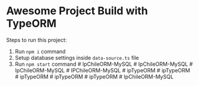 # Awesome Project Build with TypeORM

Steps to run this project:

1. Run `npm i` command
2. Setup database settings inside `data-source.ts` file
3. Run `npm start` command
#   I p C h i l e O R M - M y S Q L  
 #   I p C h i l e O R M - M y S Q L  
 #   I p C h i l e O R M - M y S Q L  
 #   I P C h i l e O R M - M y S Q L  
 #   i p T y p e O R M  
 #   i p T y p e O R M  
 #   i p T y p e O R M  
 #   i p T y p e O R M  
 #   i p T y p e O R M  
 #   I p C h i l e O R M - M y S Q L  
 